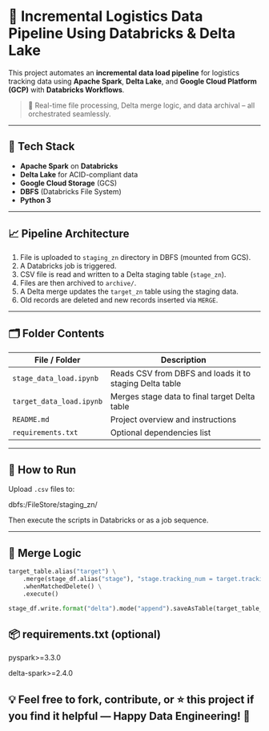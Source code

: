 # 🚚 Incremental Logistics Data Pipeline Using Databricks & Delta Lake
This project automates an **incremental data load pipeline** for logistics tracking data using **Apache Spark**, **Delta Lake**, and **Google Cloud Platform (GCP)** with **Databricks Workflows**.

> 🎯 Real-time file processing, Delta merge logic, and data archival – all orchestrated seamlessly.

---

## 🔧 Tech Stack

- **Apache Spark** on **Databricks**
- **Delta Lake** for ACID-compliant data
- **Google Cloud Storage** (GCS)
- **DBFS** (Databricks File System)
- **Python 3**

---

## 📈 Pipeline Architecture

1. File is uploaded to `staging_zn` directory in DBFS (mounted from GCS).
2. A Databricks job is triggered.
3. CSV file is read and written to a Delta staging table (`stage_zn`).
4. Files are then archived to `archive/`.
5. A Delta merge updates the `target_zn` table using the staging data.
6. Old records are deleted and new records inserted via `MERGE`.

---

## 🗂️ Folder Contents

| File / Folder        | Description                                  |
|----------------------|----------------------------------------------|
| `stage_data_load.ipynb`     | Reads CSV from DBFS and loads it to staging Delta table |
| `target_data_load.ipynb`   | Merges stage data to final target Delta table          |
| `README.md`          | Project overview and instructions            |
| `requirements.txt`   | Optional dependencies list                   |

---

## 🚀 How to Run

Upload `.csv` files to:

dbfs:/FileStore/staging_zn/

Then execute the scripts in Databricks or as a job sequence.

---

## 🔄 Merge Logic

```python
target_table.alias("target") \
    .merge(stage_df.alias("stage"), "stage.tracking_num = target.tracking_num") \
    .whenMatchedDelete() \
    .execute()

stage_df.write.format("delta").mode("append").saveAsTable(target_table_name)
```
## 📦 requirements.txt (optional)
pyspark>=3.3.0

delta-spark>=2.4.0

## 💡 Feel free to fork, contribute, or ⭐ this project if you find it helpful — Happy Data Engineering! 🚀

